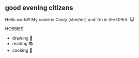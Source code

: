 ## good evening citizens
Hello world!! My name is Cindy (she/her) and I'm in the DPEA. 😺

HOBBIES:
- drawing 🎨
- reading 📚
- cooking 🥐
